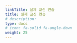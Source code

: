 ```yaml
---
linkTitle: 실제 교신 연습
title: 실제 교신 연습
# description: 
type: docs
# icon: fa-solid fa-angle-down
weight: 25
---
```




